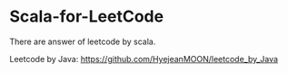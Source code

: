 # Scala-for-LeetCode

There are answer of leetcode by scala.

Leetcode by Java: https://github.com/HyejeanMOON/leetcode_by_Java

